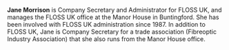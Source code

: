 **Jane Morrison** is Company Secretary and Administrator for FLOSS UK, and
manages the FLOSS UK office at the Manor House in Buntingford. She has been
involved with FLOSS UK administration since 1987. In addition to FLOSS UK, Jane
is Company Secretary for a trade association (Fibreoptic Industry Association)
that she also runs from the Manor House office.
